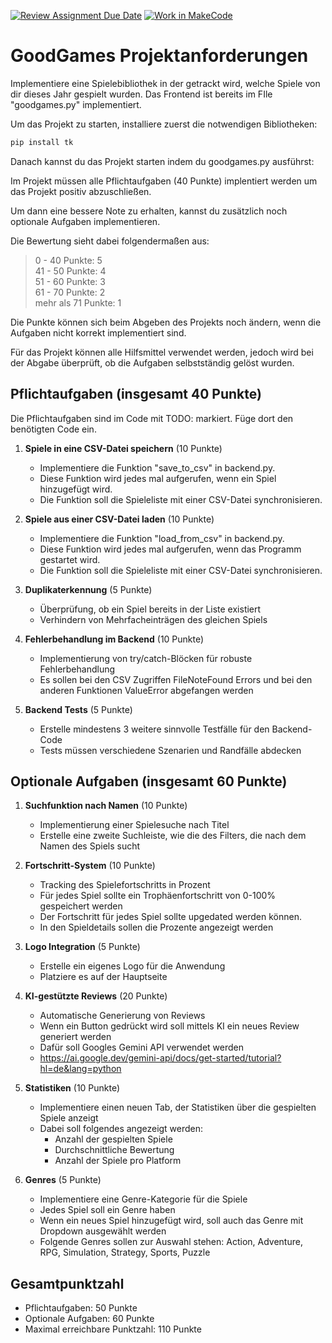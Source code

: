 [![Review Assignment Due Date](https://classroom.github.com/assets/deadline-readme-button-22041afd0340ce965d47ae6ef1cefeee28c7c493a6346c4f15d667ab976d596c.svg)](https://classroom.github.com/a/tlrl2ALT)
[![Work in MakeCode](https://classroom.github.com/assets/work-in-make-code-8824cc13a1a3f34ffcd245c82f0ae96fdae6b7d554b6539aec3a03a70825519c.svg)](https://classroom.github.com/online_ide?assignment_repo_id=17633713&assignment_repo_type=AssignmentRepo)
# GoodGames Projektanforderungen

Implementiere eine Spielebibliothek in der getrackt wird, welche Spiele von dir 
dieses Jahr gespielt wurden. 
Das Frontend ist bereits im FIle "goodgames.py" implementiert.

Um das Projekt zu starten, installiere zuerst die notwendigen Bibliotheken:
```bash
pip install tk
```
Danach kannst du das Projekt starten indem du goodgames.py ausführst:

Im Projekt müssen alle Pflichtaufgaben (40 Punkte) implentiert werden um das Projekt positiv abzuschließen.

Um dann eine bessere Note zu erhalten, kannst du zusätzlich noch optionale Aufgaben implementieren.

Die Bewertung sieht dabei folgendermaßen aus: 

 > 0 - 40 Punkte: 5 <br>
 > 41 - 50 Punkte: 4 <br>
 > 51 - 60 Punkte: 3 <br>
 > 61 - 70 Punkte: 2 <br>
 > mehr als 71 Punkte: 1 <br>

Die Punkte können sich beim Abgeben des Projekts noch ändern, wenn die Aufgaben nicht korrekt implementiert sind.

Für das Projekt können alle Hilfsmittel verwendet werden, jedoch wird bei der Abgabe überprüft, ob die Aufgaben selbstständig gelöst wurden.


## Pflichtaufgaben (insgesamt 40 Punkte)

Die Pflichtaufgaben sind im Code mit TODO: markiert. Füge dort den benötigten Code ein.

1. **Spiele in eine CSV-Datei speichern** (10 Punkte)
   - Implementiere die Funktion "save_to_csv" in backend.py.
   - Diese Funktion wird jedes mal aufgerufen, wenn ein Spiel hinzugefügt wird.
   - Die Funktion soll die Spieleliste mit einer CSV-Datei synchronisieren.

2. **Spiele aus einer CSV-Datei laden** (10 Punkte)
   - Implementiere die Funktion "load_from_csv" in backend.py.
   - Diese Funktion wird jedes mal aufgerufen, wenn das Programm gestartet wird.
   - Die Funktion soll die Spieleliste mit einer CSV-Datei synchronisieren.

3. **Duplikaterkennung** (5 Punkte)
   - Überprüfung, ob ein Spiel bereits in der Liste existiert
   - Verhindern von Mehrfacheinträgen des gleichen Spiels

4. **Fehlerbehandlung im Backend** (10 Punkte)
   - Implementierung von try/catch-Blöcken für robuste Fehlerbehandlung
   - Es sollen bei den CSV Zugriffen FileNoteFound Errors und bei den anderen Funktionen ValueError abgefangen werden

5. **Backend Tests** (5 Punkte)
   - Erstelle mindestens 3 weitere sinnvolle Testfälle für den Backend-Code
   - Tests müssen verschiedene Szenarien und Randfälle abdecken

## Optionale Aufgaben (insgesamt 60 Punkte)

1. **Suchfunktion nach Namen** (10 Punkte)
   - Implementierung einer Spielesuche nach Titel
   - Erstelle eine zweite Suchleiste, wie die des Filters, die nach dem Namen des Spiels sucht

3. **Fortschritt-System** (10 Punkte)
   - Tracking des Spielefortschritts in Prozent
   - Für jedes Spiel sollte ein Trophäenfortschritt von 0-100% gespeichert werden
   - Der Fortschritt für jedes Spiel sollte upgedated werden können.
   - In den Spieldetails sollen die Prozente angezeigt werden

4. **Logo Integration** (5 Punkte)
   - Erstelle ein eigenes Logo für die Anwendung
   - Platziere es auf der Hauptseite

5. **KI-gestützte Reviews** (20 Punkte)
   - Automatische Generierung von Reviews
   - Wenn ein Button gedrückt wird soll mittels KI ein neues Review generiert werden
   - Dafür soll Googles Gemini API verwendet werden
   - https://ai.google.dev/gemini-api/docs/get-started/tutorial?hl=de&lang=python

6. **Statistiken** (10 Punkte)
   - Implementiere einen neuen Tab, der Statistiken über die gespielten Spiele anzeigt
   - Dabei soll folgendes angezeigt werden:
     - Anzahl der gespielten Spiele
     - Durchschnittliche Bewertung
     - Anzahl der Spiele pro Platform

7. **Genres** (5 Punkte)
   - Implementiere eine Genre-Kategorie für die Spiele
   - Jedes Spiel soll ein Genre haben
   - Wenn ein neues Spiel hinzugefügt wird, soll auch das Genre mit Dropdown ausgewählt werden 
   - Folgende Genres sollen zur Auswahl stehen: Action, Adventure, RPG, Simulation, Strategy, Sports, Puzzle

## Gesamtpunktzahl
- Pflichtaufgaben: 50 Punkte
- Optionale Aufgaben: 60 Punkte
- Maximal erreichbare Punktzahl: 110 Punkte
